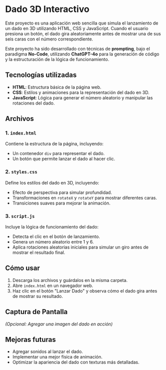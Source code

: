 # Dado 3D Interactivo

Este proyecto es una aplicación web sencilla que simula el lanzamiento de un dado en 3D utilizando HTML, CSS y JavaScript. Cuando el usuario presiona un botón, el dado gira aleatoriamente antes de mostrar una de sus seis caras con el número correspondiente.

Este proyecto ha sido desarrollado con técnicas de **prompting**, bajo el paradigma **No-Code**, utilizando **ChatGPT-4o** para la generación de código y la estructuración de la lógica de funcionamiento.

## Tecnologías utilizadas
- **HTML**: Estructura básica de la página web.
- **CSS**: Estilos y animaciones para la representación del dado en 3D.
- **JavaScript**: Lógica para generar el número aleatorio y manipular las rotaciones del dado.

## Archivos

### 1. `index.html`
Contiene la estructura de la página, incluyendo:
- Un contenedor `div` para representar el dado.
- Un botón que permite lanzar el dado al hacer clic.

### 2. `styles.css`
Define los estilos del dado en 3D, incluyendo:
- Efecto de perspectiva para simular profundidad.
- Transformaciones en `rotateX` y `rotateY` para mostrar diferentes caras.
- Transiciones suaves para mejorar la animación.

### 3. `script.js`
Incluye la lógica de funcionamiento del dado:
- Detecta el clic en el botón de lanzamiento.
- Genera un número aleatorio entre 1 y 6.
- Aplica rotaciones aleatorias iniciales para simular un giro antes de mostrar el resultado final.

## Cómo usar
1. Descarga los archivos y guárdalos en la misma carpeta.
2. Abre `index.html` en un navegador web.
3. Haz clic en el botón "Lanzar Dado" y observa cómo el dado gira antes de mostrar su resultado.

## Captura de Pantalla
_(Opcional: Agregar una imagen del dado en acción)_

## Mejoras futuras
- Agregar sonidos al lanzar el dado.
- Implementar una mejor física de animación.
- Optimizar la apariencia del dado con texturas más detalladas.


